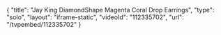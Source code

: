 {
    "title": "Jay King DiamondShape Magenta Coral Drop Earrings",
    "type": "solo",
    "layout": "iframe-static",
    "videoId": "112335702",
    "url": "\/tvpembed\/112335702"
}